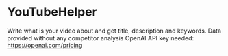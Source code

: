 # YouTubeHelper
Write what is your video about and get title, description and keywords.
Data provided without any competitor analysis
OpenAI API key needed: https://openai.com/pricing 